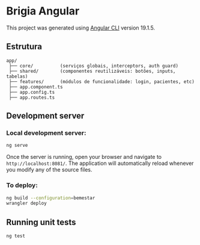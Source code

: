 # Brigia Angular

This project was generated using [Angular CLI](https://github.com/angular/angular-cli) version 19.1.5.

## Estrutura

```code
app/
 ├── core/          (serviços globais, interceptors, auth guard)
 ├── shared/        (componentes reutilizáveis: botões, inputs, tabelas)
 ├── features/      (módulos de funcionalidade: login, pacientes, etc)
 ├── app.component.ts
 ├── app.config.ts
 ├── app.routes.ts
```

## Development server

### Local development server:
```bash
ng serve
```

Once the server is running, open your browser and navigate to `http://localhost:8081/`. The application will automatically reload whenever you modify any of the source files.

### To deploy:
```bash
ng build --configuration=bemestar
wrangler deploy
```

## Running unit tests
```bash
ng test
```
